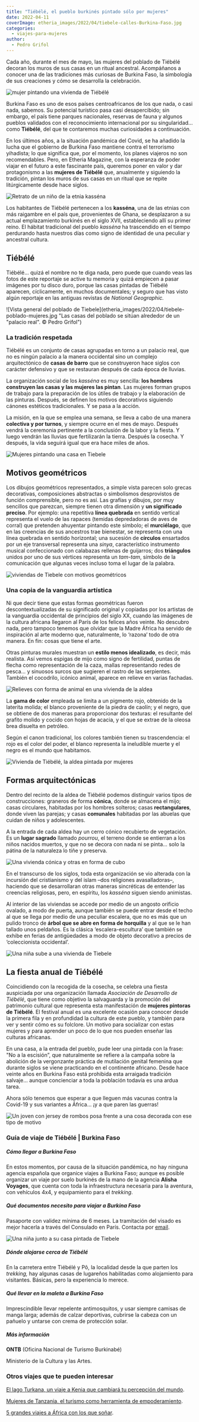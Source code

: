 ```yaml
---
title: "Tiébélé, el pueblo burkinés pintado sólo por mujeres"
date: 2022-04-11
coverImage: etheria_images/2022/04/tiebele-calles-Burkina-Faso.jpg
categories: 
  - viajes-para-mujeres
author: 
  - Pedro Grifol
---
```


Cada año, durante el mes de mayo, las mujeres del poblado de Tiébélé decoran los muros de sus casas en un ritual ancestral. Acompáñanos a conocer una de las tradiciones más curiosas de Burkina Faso, la simbología de sus creaciones y cómo se desarrolla la celebración.

![mujer pintando una vivienda de Tiébélé](etheria_images/2022/04/tiebele-retratos-mujer.jpg "Cada mes de mayo, las mujeres de Tiébélé pintan las paredes del pueblo. © Pedro Grifol")

Burkina Faso es uno de esos países centroafricanos de los que nada, o casi nada, 
sabemos. Su potencial turístico pasa casi desapercibido; sin embargo, el país tiene 
parques nacionales, reservas de fauna y algunos pueblos validados con el reconocimiento 
internacional por su singularidad… como **Tiébélé**, del que te contaremos muchas 
curiosidades a continuación. 

En los últimos años, a la situación pandémica del Covid, se ha añadido la lucha que el 
gobierno de Burkina Faso mantiene contra el terrorismo yihadista; lo que significa que, 
por el momento, los planes viajeros no son recomendables. Pero, en Etheria Magazine, con 
la esperanza de poder viajar en el futuro a este fascinante país, queremos poner en 
valor y dar protagonismo a las **mujeres de Tiébélé** que, anualmente y siguiendo la 
tradición, pintan los muros de sus casas en un ritual que se repite litúrgicamente desde 
hace siglos. 

![Retrato de un niño de la etnia kasséna](etheria_images/2022/04/retrato-joven-tiebele.jpg "Los habitantes de Tiébélé son de la etnia kasséna. © Pedro Grifol")

Los habitantes de Tiébélé pertenecen a los **kasséna**, una de las etnias con más 
raigambre en el país que, provenientes de Ghana, se desplazaron a su actual 
emplazamiento burkinés en el siglo XVII, estableciendo allí su primer reino. El hábitat 
tradicional del pueblo _kasséna_ ha trascendido en el tiempo perdurando hasta nuestros 
días como signo de identidad de una peculiar y ancestral cultura. 

## Tiébélé

Tiébélé... quizá el nombre no te diga nada, pero puede que cuando veas las fotos de este 
reportaje se active tu memoria y quizá empiecen a pasar imágenes por tu disco duro, 
porque las casas pintadas de Tiébélé aparecen, cíclicamente, en muchos documentales; y 
seguro que has visto algún reportaje en las antiguas revistas de _National Geographic._ 

![Vista general del poblado de Tiebele](etheria_images/2022/04/tiebele-poblado-mujeres.jpg "Las casas del poblado se sitúan alrededor de un "palacio real". © Pedro Grifol")

### La tradición respetada

Tiébélé es un conjunto de casas agrupadas en torno a un palacio real, que no es ningún 
palacio a la manera occidental sino un complejo arquitectónico de **casas de barro** que 
se construyeron hace siglos con carácter defensivo y que se restauran después de cada 
época de lluvias. 

La organización social de los _kasséna_ es muy sencilla: **los hombres construyen las 
casas y las mujeres las pintan**. Las mujeres forman grupos de trabajo para la 
preparación de los útiles de trabajo y la elaboración de las pinturas. Después, se 
definen los motivos decorativos siguiendo cánones estéticos tradicionales. Y se pasa a 
la acción. 

La misión, en la que se emplea una semana, se lleva a cabo de una manera **colectiva y 
por turnos**, y siempre ocurre en el mes de mayo. Después vendrá la ceremonia pertinente 
a la conclusión de la labor y la fiesta. Y luego vendrán las lluvias que fertilizarán la 
tierra. Después la cosecha. Y después, la vida seguirá igual que era hace miles de años. 

![Mujeres pintando una casa en Tiebele](etheria_images/2022/04/Tiebele-Burkina-Faso.jpg "Los hombres construyen las casas y las mujeres las pintan. © Pedro Grifol")

## Motivos geométricos

Los dibujos geométricos representados, a simple vista parecen solo grecas decorativas, 
composiciones abstractas o simbolismos desprovistos de función comprensible, pero no es 
así. Las grafías y dibujos, por muy sencillos que parezcan, siempre tienen otra 
dimensión y **un significado preciso**. Por ejemplo: una repetitiva **línea quebrada** 
en sentido vertical representa el vuelo de las rapaces (temidas depredadoras de aves de 
corral) que pretenden ahuyentar pintando este símbolo; el **murciélago**, que en las 
creencias de sus ancestros trae bienestar, se representa con una línea quebrada en 
sentido horizontal; una sucesión de **círculos** ensartados por un eje transversal 
representa una _sinya_, característico instrumento musical confeccionado con calabazas 
rellenas de guijarros; dos **triángulos** unidos por uno de sus vértices representa un 
_tam-tam_, símbolo de la comunicación que algunas veces incluso toma el lugar de la 
palabra. 

![viviendas de Tiebele con motivos geométricos](etheria_images/2022/04/tiebele-calles-Burkina-Faso.jpg "Motivos geométricos de las viviendas. © Pedro Grifol")

### Una copia de la vanguardia artística

Ni que decir tiene que estas formas geométricas fueron descontextualizadas de su 
significado original y copiadas por los artistas de la vanguardia occidental de 
principios del siglo XX, cuando las imágenes de la cultura africana llegaron al París de 
los felices años veinte. No descubro nada, pero tampoco tenemos que olvidar que la Madre 
África ha servido de inspiración al arte moderno que, naturalmente, lo ‘razona’ todo de 
otra manera. En fin: cosas que tiene el arte. 

Otras pinturas murales muestran un **estilo menos idealizado**, es decir, más realista. 
Así vemos espigas de mijo como signo de fertilidad, puntas de flecha como representación 
de la caza, mallas representando redes de pesca… y sinuosos surcos que sugieren el 
rastro de las serpientes. También el cocodrilo, icónico animal, aparece en relieve en 
varias fachadas. 

![Relieves con forma de animal en una vivienda de la aldea](etheria_images/2022/04/relieve-vivienda-tiebele.jpg "Relieves en una vivienda de la aldea. © Pedro Grifol")

La **gama de color** empleada se limita a un pigmento rojo, obtenido de la laterita 
molida; el blanco proveniente de la piedra de caolín; y el negro, que se obtiene de dos 
maneras para proporcionar dos texturas: el resultante del grafito molido y cocido con 
hojas de acacia, y el que se extrae de la oleosa brea disuelta en petróleo. 

Según el canon tradicional, los colores también tienen su trascendencia: el rojo es el 
color del poder, el blanco representa la ineludible muerte y el negro es el mundo que 
habitamos. 

![Vivienda de Tiébélé, la aldea pintada por mujeres](etheria_images/2022/04/tiebele-vivienda-pintada.jpg "Vivienda de Tiébélé. © Pedro Grifol")

## Formas arquitectónicas

Dentro del recinto de la aldea de Tiébélé podemos distinguir varios tipos de 
construcciones: graneros de forma **cónica**, donde se almacena el mijo; casas 
circulares, habitadas por los hombres solteros; casas **rectangulares**, donde viven las 
parejas; y casas **comunales** habitadas por las abuelas que cuidan de niños y 
adolescentes. 

A la entrada de cada aldea hay un cerro cónico recubierto de vegetación. Es un **lugar 
sagrado** llamado _pourrou_, el terreno donde se entierran a los niños nacidos muertos, 
y que no se decora con nada ni se pinta… solo la pátina de la naturaleza lo tiñe y 
preserva. 

![Una vivienda cónica y otras en forma de cubo](etheria_images/2022/04/casas-tiebele-burkina-faso.jpg "Las construcciones pueden ser rectangulares, cónicas o comunales. © Pedro Grifol")

En el transcurso de los siglos, toda esta organización se vio alterada con la incursión 
del cristianismo y del islam –dos religiones avasalladoras–, haciendo que se 
desarrollaran otras maneras sincréticas de entender las creencias religiosas, pero, en 
espíritu, los _kasséna_ siguen siendo animistas. 

Al interior de las viviendas se accede por medio de un angosto orificio ovalado, a modo 
de puerta, aunque también se puede entrar desde el techo al que se llega por medio de 
una peculiar escalera, que no es más que un pulido tronco de **árbol que se abre en 
forma de horquilla** y al que se le han tallado unos peldaños. Es la clásica 
‘escalera-escultura’ que también se exhibe en ferias de antigüedades a modo de objeto 
decorativo a precios de ‘coleccionista occidental’. 

![Una niña sube a una vivienda de Tiebele](etheria_images/2022/04/casas-juegos-tiebele.jpg "Los pigmentos que se emplean son el rojo, blanco y negro. © Pedro Grifol")

## La fiesta anual de Tiébélé

Coincidiendo con la recogida de la cosecha, se celebra una fiesta auspiciada por una 
organización llamada _Asociación de Desarrollo de Tiébélé_, que tiene como objetivo la 
salvaguarda y la promoción del patrimonio cultural que representa esta manifestación de 
**mujeres pintoras de Tiébélé**. El festival anual es una excelente ocasión para conocer 
desde la primera fila y en profundidad la cultura de este pueblo, y también para ver y 
sentir cómo es su folclore. Un motivo para socializar con estas mujeres y para aprender 
un poco de lo que nos pueden enseñar las culturas africanas. 

En una casa, a la entrada del pueblo, pude leer una pintada con la frase: "No a la 
escisión”, que naturalmente se refiere a la campaña sobre la abolición de la vergonzante 
práctica de mutilación genital femenina que durante siglos se viene practicando en el 
continente africano. Desde hace veinte años en Burkina Faso está prohibida esta 
arraigada tradición salvaje... aunque concienciar a toda la población todavía es una 
ardua tarea. 

Ahora sólo tenemos que esperar a que lleguen más vacunas contra la Covid-19 y sus 
variantes a África… ¡y a que paren las guerras! 

![Un joven con jersey de rombos posa frente a una cosa decorada con ese tipo de motivo](etheria_images/2022/04/pintura-rombos-tiebele.jpg "La geometría se apodera del poblado. © Pedro Grifol")

### Guía de viaje de Tiébélé | Burkina Faso

##### Cómo llegar a Burkina Faso

En estos momentos, por causa de la situación pandémica, no hay ninguna agencia española 
que organice viajes a Burkina Faso; aunque es posible organizar un viaje por suelo 
burkinés de la mano de la agencia **Alisha Voyages**, que cuenta con toda la 
infraestructura necesaria para la aventura, con vehículos 4x4, y equipamiento para el 
_trekking_. 

##### Qué documentos necesito para viajar a Burkina Faso

Pasaporte con validez mínima de 6 meses. La tramitación del visado es mejor hacerla a 
través del Consulado en París. Contacta por [email](mailto:service.consulaire@ambaburkina-fr.org). 

![Una niña junto a su casa pintada de Tiebele](etheria_images/2022/04/tiebele-nina.jpg "La tradición de pintar las casas tras la época de lluvias se remonta siglos atrás. © Pedro Grifol")

##### Dónde alojarse cerca de Tiébélé

En la carretera entre Tiébélé y Pô, la localidad desde la que parten los _trekking,_ hay 
algunas casas de lugareños habilitadas como alojamiento para visitantes. Básicas, pero 
la experiencia lo merece. 

##### Qué llevar en la maleta a Burkina Faso

Imprescindible llevar repelente antimosquitos, y usar siempre camisas de manga larga; 
además de calzar deportivas, cubrirse la cabeza con un pañuelo y untarse con crema de 
protección solar. 

##### Más información

**ONTB** (Oficina Nacional de Turismo Burkinabé) 

Ministerio de la Cultura y las Artes. 

### Otros viajes que te pueden interesar

[El lago Turkana, un viaje a Kenia que cambiará tu percepción del 
mundo](https://etheriamagazine.com/2020/02/07/viaje-a-kenia-etnias-del-lago-turkana/). 

[Mujeres de Tanzania, el turismo como herramienta de 
empoderamiento](https://etheriamagazine.com/2022/03/07/empoderar-con-el-turismo-mujeres-de-tanzania/). 

[5 grandes viajes a África con los que 
soñar](https://etheriamagazine.com/2019/08/09/5-viajes-para-comenzar-a-conocer-africa/).
